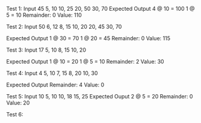 Test 1:
Input
    45
    5, 10
    10, 25
    20, 50
    30, 70
Expected Output
    4 @ 10 = 100
    1 @ 5 = 10
    Remainder: 0
    Value: 110 

Test 2:
Input
    50
    6, 12
    8, 15
    10, 20
    20, 45
    30, 70

Expected Output
    1 @ 30 = 70
    1 @ 20 = 45
    Remainder: 0
    Value: 115

Test 3:
Input
    17
    5, 10
    8, 15
    10, 20

Expected Output
    1 @ 10 = 20
    1 @ 5 = 10
    Remainder: 2
    Value: 30

Test 4:
Input
    4
    5, 10
    7, 15
    8, 20
    10, 30

Expected Output
    Remainder: 4
    Value: 0

Test 5:
Input
    10
    5, 10
    10, 18
    15, 25
Expected Ouput
    2 @ 5 = 20
    Remainder: 0
    Value: 20

Test 6:
